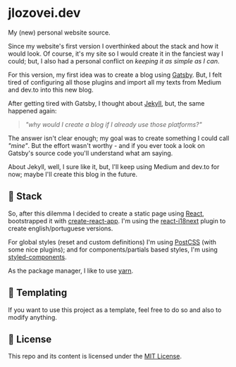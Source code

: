 # jlozovei.dev

My (new) personal website source.

Since my website's first version I overthinked about the stack and how it would look. Of course, it's my site so I would create it in the fanciest way I could; but, I also had a personal conflict on _keeping it as simple as I can_.

For this version, my first idea was to create a blog using [Gatsby](https://www.gatsbyjs.org/). But, I felt tired of configuring all those plugins and import all my texts from Medium and dev.to into this new blog.

After getting tired with Gatsby, I thought about [Jekyll](https://jekyllrb.com/), but, the same happened again:

> _"why would I create a blog if I already use those platforms?"_

The answer isn't clear enough; my goal was to create something I could call _"mine"_. But the effort wasn't worthy - and if you ever took a look on Gatsby's source code you'll understand what am saying.

About Jekyll, well, I sure like it, but, I'll keep using Medium and dev.to for now; maybe I'll create this blog in the future.


## :gem: Stack
So, after this dilemma I decided to create a static page using [React](https://reactjs.org/), bootstrapped it with [create-react-app](https://github.com/facebook/create-react-app). I'm using the [react-i18next](https://github.com/i18next/react-i18next) plugin to create english/portuguese versions.

For global styles (reset and custom definitions) I'm using [PostCSS](https://postcss.org/) (with some nice plugins); and for components/partials based styles, I'm using [styled-components](https://www.styled-components.com/).

As the package manager, I like to use [yarn](https://yarnpkg.com/).


## :pencil: Templating
If you want to use this project as a template, feel free to do so and also to modify anything.


## :closed_lock_with_key: License
This repo and its content is licensed under the [MIT License](https://github.com/jlozovei/me/blob/master/LICENSE).
